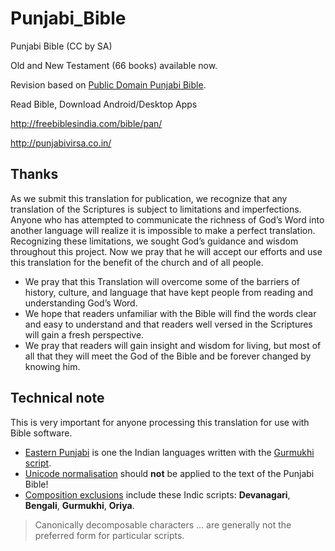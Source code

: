 # Punjabi_Bible
Punjabi Bible (CC by SA)

Old and New Testament (66 books) available now.

Revision based on [Public Domain Punjabi Bible](https://github.com/tfbf/punjabi_bible_1945).

Read Bible, Download Android/Desktop Apps

http://freebiblesindia.com/bible/pan/

http://punjabivirsa.co.in/

## Thanks

As we submit this translation for publication, we recognize that any translation of the Scriptures is subject to limitations and imperfections. 
Anyone who has attempted to communicate the richness of God’s Word into another language will realize it is impossible to make a perfect translation. 
Recognizing these limitations, we sought God’s guidance and wisdom throughout this project. 
Now we pray that he will accept our efforts and use this translation for the benefit of the church and of all people.

- We pray that this Translation will overcome some of the barriers of history, culture, and language that have kept people from reading and understanding God’s Word. 
- We hope that readers unfamiliar with the Bible will find the words clear and easy to understand and that readers well versed in the Scriptures will gain a fresh perspective.
- We pray that readers will gain insight and wisdom for living, but most of all that they will meet the God of the Bible and be forever changed by knowing him.


## Technical note
This is very important for anyone processing this translation for use with Bible software.

- [Eastern Punjabi](https://en.wikipedia.org/wiki/Eastern_Punjabi) is one the Indian languages written with the [Gurmukhi script](https://en.wikipedia.org/wiki/Gurmukhi_script).
- [Unicode normalisation](https://en.wikipedia.org/wiki/Unicode_equivalence) should **not** be applied to the text of the Punjabi Bible!
- [Composition exclusions](http://www.unicode.org/reports/tr15/#Primary_Exclusion_List_Table) include these Indic scripts: **Devanagari**, **Bengali**, **Gurmukhi**, **Oriya**.
> Canonically decomposable characters ... are generally not the preferred form for particular scripts.